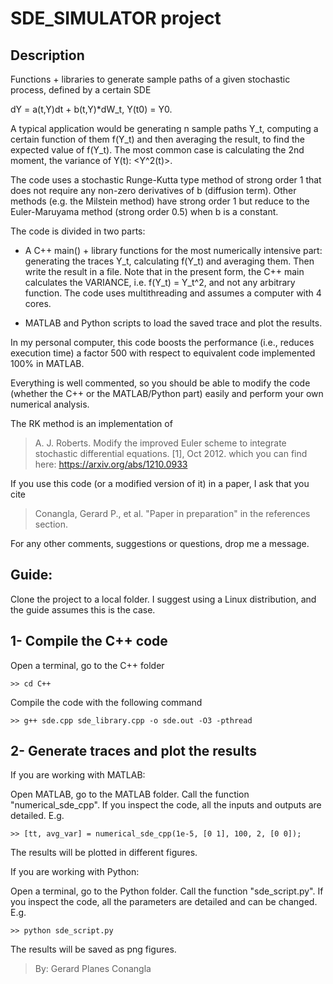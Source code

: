 # SDE_SIMULATOR project

Description
--------------
Functions + libraries to generate sample paths of a given 
stochastic process, defined by a certain SDE

dY = a(t,Y)dt + b(t,Y)*dW_t, Y(t0) = Y0.

A typical application would be generating n sample paths Y_t, computing
a certain function of them f(Y_t) and then averaging the result, to find 
the expected value of f(Y_t). The most common case is calculating the 2nd 
moment, the variance of Y(t): <Y^2(t)>.

The code uses a stochastic Runge-Kutta type method of strong order 1
that does not require any non-zero derivatives of b (diffusion term).
Other methods (e.g. the Milstein method) have strong order 1 but reduce
to the Euler-Maruyama method (strong order 0.5) when b is a constant.

The code is divided in two parts:

- A C++ main() + library functions for the most numerically intensive 
part: generating the traces Y_t, calculating f(Y_t) and averaging them. 
Then write the result in a file. Note that in the present form, the C++
main calculates the VARIANCE, i.e. f(Y_t) = Y_t^2, and not any arbitrary
function. The code uses multithreading and assumes a computer with 4 cores.

- MATLAB and Python scripts to load the saved trace and plot the results.

In my personal computer, this code boosts the performance (i.e., reduces
execution time) a factor 500 with respect to equivalent code implemented
100% in MATLAB.

Everything is well commented, so you should be able to modify the code 
(whether the C++ or the MATLAB/Python part) easily and perform your own 
numerical analysis.

The RK method is an implementation of 
> A. J. Roberts. Modify the improved Euler scheme to integrate stochastic differential equations. [1], Oct 2012.
which you can find here: https://arxiv.org/abs/1210.0933

If you use this code (or a modified version of it) in a paper, I ask that you cite 
> Conangla, Gerard P., et al. "Paper in preparation"
in the references section.

For any other comments, suggestions or questions, drop me a message.


Guide:
--------------
Clone the project to a local folder. I suggest using a Linux distribution,
and the guide assumes this is the case.


1- Compile the C++ code
--------------
Open a terminal, go to the C++ folder

    >> cd C++

Compile the code with the following command

    >> g++ sde.cpp sde_library.cpp -o sde.out -O3 -pthread


2- Generate traces and plot the results
--------------
If you are working with MATLAB:

Open MATLAB, go to the MATLAB folder. Call the function "numerical_sde_cpp".
If you inspect the code, all the inputs and outputs are detailed. E.g.

    >> [tt, avg_var] = numerical_sde_cpp(1e-5, [0 1], 100, 2, [0 0]);

The results will be plotted in different figures.

If you are working with Python:

Open a terminal, go to the Python folder. Call the function "sde_script.py".
If you inspect the code, all the parameters are detailed and can be changed.
E.g.

    >> python sde_script.py

The results will be saved as png figures.

> By: Gerard Planes Conangla

